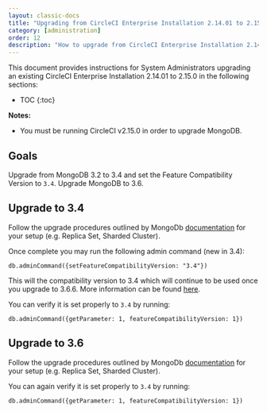 ```yaml
---
layout: classic-docs
title: "Upgrading from CircleCI Enterprise Installation 2.14.01 to 2.15.0"
category: [administration]
order: 12
description: "How to upgrade from CircleCI Enterprise Installation 2.14.01 to 2.15.0 when using externalized MongoDB"
---
```


This document provides instructions for System Administrators upgrading an existing CircleCI Enterprise Installation 2.14.01 to 2.15.0 in the following sections:

* TOC
{:toc}

**Notes:**
- You must be running CircleCI v2.15.0 in order to upgrade MongoDB.

## Goals

Upgrade from MongoDB 3.2 to 3.4 and set the Feature Compatibility Version to `3.4`. Upgrade MongoDB to 3.6.

## Upgrade to 3.4

Follow the upgrade procedures outlined by MongoDb [documentation](https://docs.mongodb.com/v3.4/release-notes/3.4/#upgrade-procedures) for your setup (e.g. Replica Set, Sharded Cluster).

Once complete you may run the following admin command (new in 3.4):

```db.adminCommand({setFeatureCompatibilityVersion: "3.4"})```

This will the compatibility version to 3.4 which will continue to be used once you upgrade to 3.6.6. More information can be found [here](https://docs.mongodb.com/manual/reference/command/setFeatureCompatibilityVersion/#setfeaturecompatibilityversion).

You can verify it is set properly to `3.4` by running:

```db.adminCommand({getParameter: 1, featureCompatibilityVersion: 1})```

## Upgrade to 3.6

Follow the upgrade procedures outlined by MongoDb [documentation](https://docs.mongodb.com/v3.6/release-notes/3.6/#upgrade-procedures) for your setup (e.g. Replica Set, Sharded Cluster).

You can again verify it is set properly to `3.4` by running:

```db.adminCommand({getParameter: 1, featureCompatibilityVersion: 1})```
